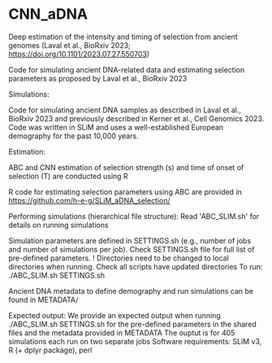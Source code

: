 # CNN_aDNA
Deep estimation of the intensity and timing of selection from ancient genomes (Laval et al., BioRxiv 2023; https://doi.org/10.1101/2023.07.27.550703)



Code for simulating ancient DNA-related data and estimating selection parameters as proposed by Laval et al., BioRxiv 2023

Simulations:

Code for simulating ancient DNA samples as described in Laval et al., BioRxiv 2023 and previously described in Kerner et al., Cell Genomics 2023. 
Code was written in SLiM and uses a well-established European demography for the past 10,000 years. 

Estimation:

ABC and CNN estimation of selection strength (s) and time of onset of selection (T) are conducted using R

R code for estimating selection parameters using ABC are provided in https://github.com/h-e-g/SLiM_aDNA_selection/





Performing simulations (hierarchical file structure):
Read 'ABC_SLIM.sh' for details on running simulations

Simulation parameters are defined in SETTINGS.sh (e.g., number of jobs and number of simulations per job). Check SETTINGS.sh file for full list of pre-defined parameters.
! Directories need to be changed to local directories when running. Check all scripts have updated directories
To run:
./ABC_SLIM.sh SETTINGS.sh

Ancient DNA metadata to define demography and run simulations can be found in METADATA/

Expected output: We provide an expected output when running ./ABC_SLIM.sh SETTINGS.sh for the pre-defined parameters in the shared files and the metadata provided in METADATA
The ouptut is for 405 simulations each run on two separate jobs
Software requirements: SLiM v3, R (+ dplyr package), perl

